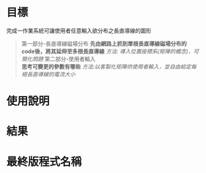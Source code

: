 # 目標
完成一作業系統可讓使用者任意輸入欲分布之長直導線的圖形
> 第一部分-長直導線磁場分布 
**先由網路上抓到單根長直導線磁場分布的code後，將其延伸至多根長直導線** 
_方法: 導入位置座標系(矩陣的概念)，可簡化問題_
> 第二部分-使用者輸入  
**思考可變更的參數有哪些** 
_方法:以客製化矩陣供使用者輸入，並自由給定每根長直導線的電流大小_
# 使用說明
# 結果
# 最終版程式名稱
